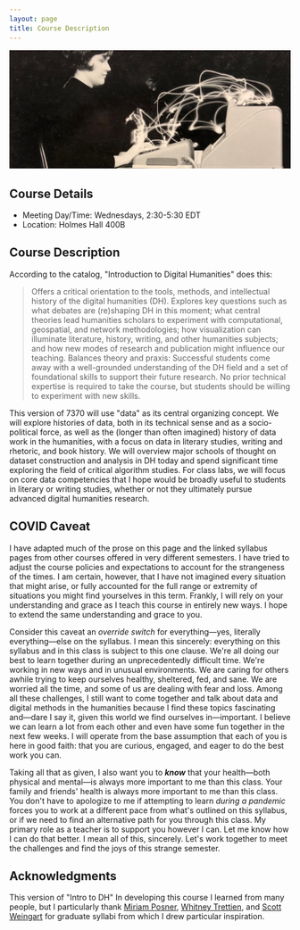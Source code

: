 ```yaml
---
layout: page
title: Course Description
---
```


![Image of light tracking a woman typing](/images/dcbrock_2017-Dec-13-banner.jpg)

## Course Details

+ Meeting Day/Time: Wednesdays, 2:30-5:30 EDT
+ Location: Holmes Hall 400B

## Course Description

According to the catalog, "Introduction to Digital Humanities" does this:

> Offers a critical orientation to the tools, methods, and intellectual history of the digital humanities (DH). Explores key questions such as what debates are (re)shaping DH in this moment; what central theories lead humanities scholars to experiment with computational, geospatial, and network methodologies; how visualization can illuminate literature, history, writing, and other humanities subjects; and how new modes of research and publication might influence our teaching. Balances theory and praxis: Successful students come away with a well-grounded understanding of the DH field and a set of foundational skills to support their future research. No prior technical expertise is required to take the course, but students should be willing to experiment with new skills.

This version of 7370 will use "data" as its central organizing concept. We will explore histories of data, both in its technical sense and as a socio-political force, as well as the (longer than often imagined) history of data work in the humanities, with a focus on data in literary studies, writing and rhetoric, and book history. We will overview major schools of thought on dataset construction and analysis in DH today and spend significant time exploring the field of critical algorithm studies. For class labs, we will focus on core data competencies that I hope would be broadly useful to students in literary or writing studies, whether or not they ultimately pursue advanced digital humanities research.

## COVID Caveat

I have adapted much of the prose on this page and the linked syllabus pages from other courses offered in very different semesters. I have tried to adjust the course policies and expectations to account for the strangeness of the times. I am certain, however, that I have not imagined every situation that might arise, or fully accounted for the full range or extremity of situations you might find yourselves in this term. Frankly, I will rely on your understanding and grace as I teach this course in entirely new ways. I hope to extend the same understanding and grace to you. 

Consider this caveat an _override switch_ for everything—yes, literally everything—else on the syllabus. I mean this sincerely: everything on this syllabus and in this class is subject to this one clause. We're all doing our best to learn together during an unprecedentedly difficult time. We're working in new ways and in unusual environments. We are caring for others awhile trying to keep ourselves healthy, sheltered, fed, and sane. We are worried all the time, and some of us are dealing with fear and loss. Among all these challenges, I still want to come together and talk about data and digital methods  in the humanities because I find these topics fascinating and—dare I say it, given this world we find ourselves in—important. I believe we can learn a lot from each other and even have some fun together in the next few weeks. I will operate from the base assumption that each of you is here in good faith: that you are curious, engaged, and eager to do the best work you can. 

Taking all that as given, I also want you to **_know_** that your health—both physical and mental—is always more important to me than this class. Your family and friends' health is always more important to me than this class. You don't have to apologize to me if attempting to learn _during a pandemic_ forces you to work at a different pace from what's outlined on this syllabus, or if we need to find an alternative path for you through this class. My primary role as a teacher is to support you however I can. Let me know how I can do that better. I mean all of this, sincerely. Let's work together to meet the challenges and find the joys of this strange semester. 

## Acknowledgments

This version of "Intro to DH" In developing this course I learned from many people, but I particularly thank [Miriam Posner](https://miriamposner.com/), [Whitney Trettien](http://whitneyannetrettien.com/), and [Scott Weingart](https://scottbot.net/) for graduate syllabi from which I drew particular inspiration.  


